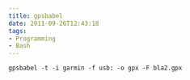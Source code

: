 ```yaml
---
title: gpsbabel
date: 2011-09-26T12:43:18
tags: 
- Programming
- Bash
---
```


    gpsbabel -t -i garmin -f usb: -o gpx -F bla2.gpx
